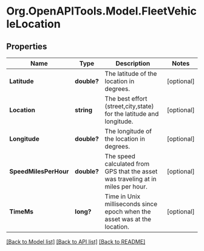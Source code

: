 # Org.OpenAPITools.Model.FleetVehicleLocation
## Properties

Name | Type | Description | Notes
------------ | ------------- | ------------- | -------------
**Latitude** | **double?** | The latitude of the location in degrees. | [optional] 
**Location** | **string** | The best effort (street,city,state) for the latitude and longitude. | [optional] 
**Longitude** | **double?** | The longitude of the location in degrees. | [optional] 
**SpeedMilesPerHour** | **double?** | The speed calculated from GPS that the asset was traveling at in miles per hour. | [optional] 
**TimeMs** | **long?** | Time in Unix milliseconds since epoch when the asset was at the location. | [optional] 

[[Back to Model list]](../README.md#documentation-for-models) [[Back to API list]](../README.md#documentation-for-api-endpoints) [[Back to README]](../README.md)

